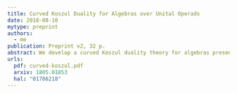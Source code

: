 ```yaml
---
title: Curved Koszul Duality for Algebras over Unital Operads
date: 2018-08-10
mytype: preprint
authors:
  - me
publication: Preprint v2, 32 p.
abstract: We develop a curved Koszul duality theory for algebras presented by quadratic-linear-constant relations over binary unital operads. As an application, we study Poisson n-algebras given by polynomial functions on a standard shifted symplectic space. We compute explicit resolutions of these algebras using curved Koszul duality. We use these resolutions to compute derived enveloping algebras and factorization homology on parallelized simply connected closed manifolds of these Poisson n-algebras.
urls:
  pdf: curved-koszul.pdf
  arxiv: 1805.01853
  hal: "01786218"
---
```

